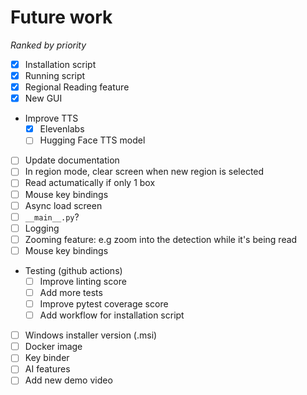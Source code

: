# Future work
*Ranked by priority*
- [x] Installation script
- [x] Running script
- [x] Regional Reading feature
- [x] New GUI 
- Improve TTS
  - [x] Elevenlabs
  - [ ] Hugging Face TTS model
- [ ] Update documentation
- [ ] In region mode, clear screen when new region is selected
- [ ] Read actumatically if  only 1 box
- [ ] Mouse key bindings
- [ ] Async load screen
- [ ] `__main__.py`?
- [ ] Logging
- [ ] Zooming feature: e.g zoom into the detection while it's being read
- [ ] Mouse key bindings
- Testing (github actions)
  - [ ] Improve linting score
  - [ ] Add more tests
  - [ ] Improve pytest coverage score
  - [ ] Add workflow for installation script
- [ ] Windows installer version (.msi)
- [ ] Docker image
- [ ] Key binder
- [ ] AI features
- [ ] Add new demo video
